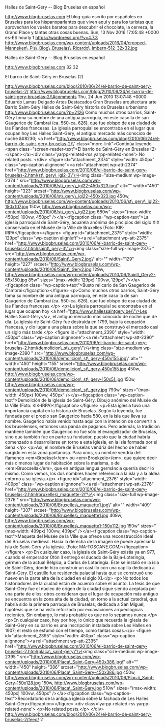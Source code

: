 Halles de Saint-Géry -- Blog Bruselas en español

http://www.blogbruselas.com El blog-guía escrito por españoles en
Bruselas para los hispanoparlantes que viven aquí y para los turistas
que aprovechan los vuelos baratos para descubrir el chocolate, la
cerveza, la Grand Place y tantas otras cosas buenas. Sun, 13 Nov 2016
17:05:48 +0000 es-ES hourly 1 https://wordpress.org/?v=4.7.3
http://www.blogbruselas.com/wp-content/uploads/2016/04/cropped-Manneken\_Pis\_Blog\_Bruselas\_Ricardo\_Imbern-512-32x32.jpg

Halles de Saint-Géry -- Blog Bruselas en español

http://www.blogbruselas.com 32 32

El barrio de Saint-Géry en Bruselas (2)

http://www.blogbruselas.com/blog/2010/06/24/el-barrio-de-saint-gery-bruselas-2/
http://www.blogbruselas.com/blog/2010/06/24/el-barrio-de-saint-gery-bruselas-2/\#comments
Thu, 24 Jun 2010 13:07:48 +0000 Eduardo Lamas Delgado Artes Destacados
Gran Bruselas arquitectura arte Barrio Saint-Géry Halles de Saint-Géry
historia de Bruselas urbanismo http://www.blogbruselas.com/?p=2126 Como
muchos otros barrios, Saint-Géry toma su nombre de una antigua
parroquia, en este caso la de san Gaugerico de Cambrai (ca. 550-ca.
626), que fue obispo de esa ciudad de las Flandes francesas. La iglesia
parroquial se encontraba en el lugar que ocupan hoy Les Halles
Saint-Géry, el antiguo mercado más conocido de noche &\#8230; \<a
href=\"http://www.blogbruselas.com/blog/2010/06/24/el-barrio-de-saint-gery-bruselas-2/\"
class=\"more-link\"\>Continúa leyendo \<span
class=\"screen-reader-text\"\>El barrio de Saint-Géry en Bruselas
(2)\</span\>\</a\>\<div class=\'yarpp-related-rss yarpp-related-none\'\>
No related posts. \</div\> \<figure id=\"attachment\_2374\"
style=\"width: 450px\" class=\"wp-caption alignnone\"\>\<a
rel=\"attachment wp-att-2374\"
href=\"http://www.blogbruselas.com/2010/06/el-barrio-de-saint-gery-bruselas-2.html/st\_gery\_igl2-3\"\>\<img
class=\"size-medium wp-image-2374 \"
src=\"http://www.blogbruselas.com/wp-content/uploads/2010/06/st\_gery\_igl22-450x323.jpg\"
alt=\"\" width=\"450\" height=\"323\"
srcset=\"http://www.blogbruselas.com/wp-content/uploads/2010/06/st\_gery\_igl22-450x323.jpg
450w,
http://www.blogbruselas.com/wp-content/uploads/2010/06/st\_gery\_igl22-150x107.jpg
150w,
http://www.blogbruselas.com/wp-content/uploads/2010/06/st\_gery\_igl22.jpg
680w\" sizes=\"(max-width: 450px) 100vw, 450px\" /\>\</a\>\<figcaption
class=\"wp-caption-text\"\>La iglesia parroquial de Saint-Géry, acuarela
anónima de pincipios del siglo XIX conservada en el Musée de la Ville de
Bruxelles (Foto: KIK-IRPA\</figcaption\>\</figure\> \<figure
id=\"attachment\_2375\" style=\"width: 129px\" class=\"wp-caption
alignleft\"\>\<a rel=\"attachment wp-att-2375\"
href=\"http://www.blogbruselas.com/2010/06/el-barrio-de-saint-gery-bruselas-2.html/saint\_gery-3\"\>\<img
class=\"size-full wp-image-2375 \"
src=\"http://www.blogbruselas.com/wp-content/uploads/2010/06/Saint\_Gery2.jpg\"
alt=\"\" width=\"129\" height=\"227\"
srcset=\"http://www.blogbruselas.com/wp-content/uploads/2010/06/Saint\_Gery2.jpg
129w,
http://www.blogbruselas.com/wp-content/uploads/2010/06/Saint\_Gery2-85x150.jpg
85w\" sizes=\"(max-width: 129px) 100vw, 129px\" /\>\</a\>\<figcaption
class=\"wp-caption-text\"\>Busto relicario de San Gaugerico de
Cambrai\</figcaption\>\</figure\> \<p\>Como muchos otros barrios,
Saint-Géry toma su nombre de una antigua parroquia, en este caso la de
san Gaugerico de Cambrai (ca. 550-ca. 626), que fue obispo de esa ciudad
de las Flandes francesas.\</p\> \<p\>La iglesia parroquial se encontraba
en el lugar que ocupan hoy \<a
href=\"http://www.hallessaintgery.be/\"\>Les Halles Saint-Géry\</a\>, el
antiguo mercado más conocido de noche que de día. La iglesia de
Saint-Géry fue destruída en 1799, bajo la ocupación francesa, y dio
lugar a una plaza sobre la que se construyó el mercado casi un siglo más
tarde.\</p\> \<figure id=\"attachment\_2390\" style=\"width: 450px\"
class=\"wp-caption alignnone\"\>\<a rel=\"attachment wp-att-2390\"
href=\"http://www.blogbruselas.com/2010/06/el-barrio-de-saint-gery-bruselas-2.html/demolicion\_st\_gery\"\>\<img
class=\"size-medium wp-image-2390 \"
src=\"http://www.blogbruselas.com/wp-content/uploads/2010/06/demolicion\_st\_gery-450x155.jpg\"
alt=\"\" width=\"450\" height=\"155\"
srcset=\"http://www.blogbruselas.com/wp-content/uploads/2010/06/demolicion\_st\_gery-450x155.jpg
450w,
http://www.blogbruselas.com/wp-content/uploads/2010/06/demolicion\_st\_gery-150x51.jpg
150w,
http://www.blogbruselas.com/wp-content/uploads/2010/06/demolicion\_st\_gery.jpg
793w\" sizes=\"(max-width: 450px) 100vw, 450px\" /\>\</a\>\<figcaption
class=\"wp-caption-text\"\>Demolición de la iglesia de Saint-Géry.
Dibujo anónimo del Musée de la Ville (Foto:
KIK-IRPA)\</figcaption\>\</figure\> \<p\>Esta iglesia tuvo una
importancia capital en la historia de Bruselas. Según la leyenda, fue
fundada por el propio san Gaugerico hacia 580, en la isla que lleva su
nombre. Gaugerico había venido hasta aquí con la intención de convertir
a los bruselenses, entonces una panda de paganos. Pero además, la
tradición mantiene también que Gaugerico no fue sólo el evangelizador de
Bruselas, sino que también fue en parte su fundador, puesto que la
ciudad habría comenzado a desarrollarse en torno a esta iglesia, en la
isla formada por el Sena.\</p\> \<p\>Así, el nombre de Bruselas vendría
del hecho de haber surgido en esta zona pantanosa. Para unos, su nombre
vendría del flamenco \<em\>Broeksel\</em\> ou \<em\>Broekzele\</em\>,
que quiere decir más o menos lugar de habitación sobre la marisma, o de
\<em\>Bruocsella\</em\>, que en antigua lengua germáncia querría decir
lo mismo. Como vemos, los dos nombres hacen referencia a la isla y a la
aldea entorno a su iglesia.\</p\> \<figure id=\"attachment\_2376\"
style=\"width: 409px\" class=\"wp-caption alignnone\"\>\<a
rel=\"attachment wp-att-2376\"
href=\"http://www.blogbruselas.com/2010/06/el-barrio-de-saint-gery-bruselas-2.html/bruxelles\_maquette-2\"\>\<img
class=\"size-full wp-image-2376 \"
src=\"http://www.blogbruselas.com/wp-content/uploads/2010/06/Bruxelles\_maquette1.jpg\"
alt=\"\" width=\"409\" height=\"307\"
srcset=\"http://www.blogbruselas.com/wp-content/uploads/2010/06/Bruxelles\_maquette1.jpg
409w,
http://www.blogbruselas.com/wp-content/uploads/2010/06/Bruxelles\_maquette1-150x112.jpg
150w\" sizes=\"(max-width: 409px) 100vw, 409px\" /\>\</a\>\<figcaption
class=\"wp-caption-text\"\>Maqueta del Musée de la Ville que ofrece una
reconstrucción ideal del Bruselas medieval. Hacia la derecha de la
imagen se puede apreciar la isla de Saint-Géry y la iglesia. (Foto:
MA-TOSCANE.COM)\</figcaption\>\</figure\> \<p\>En cualquier caso, la
iglesia de Saint-Géry existía ya en 977, cuando el emperador Otón II
entregó el ducado de la Baja-Loteringia, gérmen de la actual Bélgica, a
Carlos de Lotaringia. Éste se instaló en la isla de Saint-Géry, donde
hizo construir un castillo con una capilla dedicada a Saint-Géry. El
castillo fue residencia palacial hasta que se construyó uno nuevo en la
parte alta de la ciudad en el siglo XI.\</p\> \<p\>No todos los
historiadores de la ciudad están de acuerdo sobre el asunto. La tesis de
que Saint-Géry fue el núcleo de origen de la ciudad sigue siendo
aceptada por una parte de ellos; otros consideran que el lugar de
ocupación más antiguo se encuentra en la zona alta de la ciudad, en
torno a la actual catedral, que habría sido la primera parroquia de
Bruselas, dedicada a San Miguel, hipótesis que se ha visto reforzada por
excavaciones arqueológicas recientes. Sin embargo, lo más probable es
que no lo sepamos nunca.\</p\> \<p\>En cualquier caso, hoy por hoy, lo
único que recuerda la iglesia de Saint-Géry en su barrio es una
inscripción instalada sobre Les Halles en 1907; el resto se esfumó con
el tiempo, como tantas cosas.\</p\> \<figure id=\"attachment\_2395\"
style=\"width: 450px\" class=\"wp-caption alignnone\"\>\<a
rel=\"attachment wp-att-2395\"
href=\"http://www.blogbruselas.com/2010/06/el-barrio-de-saint-gery-bruselas-2.html/placa\_saint-gery\"\>\<img
class=\"size-medium wp-image-2395 \"
src=\"http://www.blogbruselas.com/wp-content/uploads/2010/06/Placa\_Saint-Gery-450x386.jpg\"
alt=\"\" width=\"450\" height=\"386\"
srcset=\"http://www.blogbruselas.com/wp-content/uploads/2010/06/Placa\_Saint-Gery-450x386.jpg
450w,
http://www.blogbruselas.com/wp-content/uploads/2010/06/Placa\_Saint-Gery-150x128.jpg
150w,
http://www.blogbruselas.com/wp-content/uploads/2010/06/Placa\_Saint-Gery.jpg
510w\" sizes=\"(max-width: 450px) 100vw, 450px\" /\>\</a\>\<figcaption
class=\"wp-caption-text\"\>Recordatorio de la antigua iglesia sobre la
fachada de Les Halles Saint-Géry\</figcaption\>\</figure\> \<div
class=\'yarpp-related-rss yarpp-related-none\'\> \<p\>No related
posts.\</p\> \</div\>
http://www.blogbruselas.com/blog/2010/06/24/el-barrio-de-saint-gery-bruselas-2/feed/
2
